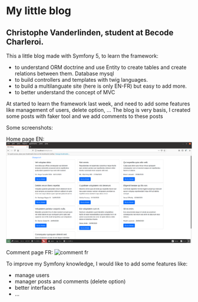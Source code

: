# My little blog

## Christophe Vanderlinden, student at Becode Charleroi.


This a little blog made with Symfony 5, to learn the framework:

- to understand ORM doctrine and use Entity to create tables and create relations between them. Database mysql
- to build controllers and templates with twig languages.
- to build a multilanguate site (here is only EN-FR) but easy to add more.
- to better understand the concept of MVC

At started to learn the framework last week, and need to add some features like management of users, delete option, ...
The blog is very basis, I created some posts with faker tool and we add comments to these posts

Some screenshots:

Home page EN:
![home_en](/img/home_en.png)


Comment page FR:
![comment fr](https://github.com/ch-vdld-dev/myBlog/img/comment_fr.png)

To improve my Symfony knowledge, I would like to add some features like:
- manage users
- manager posts and comments (delete option)
- better interfaces
- ...
